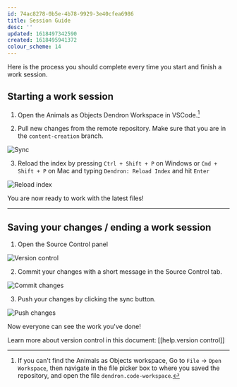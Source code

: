 ```yaml
---
id: 74ac8278-0b5e-4b78-9929-3e40cfea6986
title: Session Guide
desc: ''
updated: 1618497342590
created: 1618495941372
colour_scheme: 14
---
```


Here is the process you should complete every time you start and finish a work session.

## Starting a work session

1. Open the Animals as Objects Dendron Workspace in VSCode.[^1]

2. Pull new changes from the remote repository. Make sure that you are in the `content-creation` branch.

![Sync](/images/help/interface/sync.png)

3. Reload the index by pressing `Ctrl + Shift + P` on Windows or `Cmd + Shift + P` on Mac and typing `Dendron: Reload Index` and hit `Enter`

![Reload index](/images/help/interface/reload.png)

You are now ready to work with the latest files!

---

## Saving your changes / ending a work session

1. Open the Source Control panel

![Version control](/images/help/interface/version-control-icon.png)

2. Commit your changes with a short message in the Source Control tab.

![Commit changes](/images/help/interface/commit-new-changes.png)

3. Push your changes by clicking the sync button.

![Push changes](/images/help/interface/push.png)

Now everyone can see the work you've done!

Learn more about version control in this document: [[help.version control]]


[^1]: If you can't find the Animals as Objects workspace, Go to `File` -> `Open Workspace`, then navigate in the file picker box to where you saved the repository, and open the file `dendron.code-workspace`.